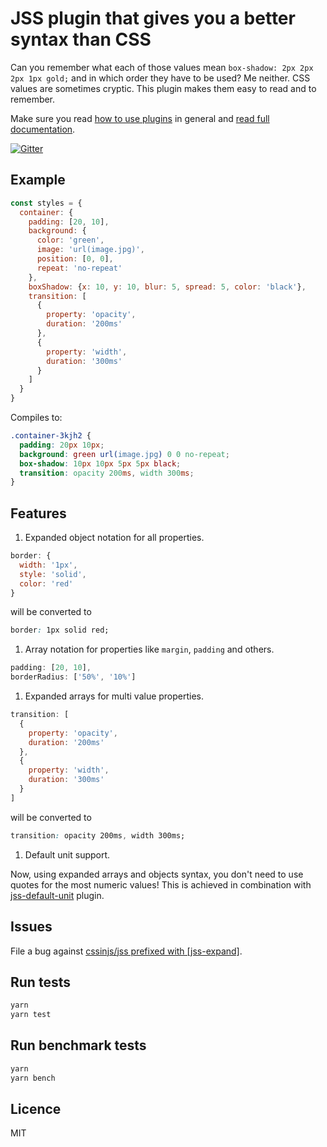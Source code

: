 # JSS plugin that gives you a better syntax than CSS

Can you remember what each of those values mean `box-shadow: 2px 2px 2px 1px gold;` and in which order they have to be used? Me neither. CSS values are sometimes cryptic. This plugin makes them easy to read and to remember.

Make sure you read [how to use
plugins](https://github.com/cssinjs/jss/blob/master/docs/setup.md#setup-with-plugins)
in general and [read full documentation](https://github.com/cssinjs/jss-expand/blob/master/docs/index.md).

[![Gitter](https://badges.gitter.im/JoinChat.svg)](https://gitter.im/cssinjs/lobby)

## Example

```javascript
const styles = {
  container: {
    padding: [20, 10],
    background: {
      color: 'green',
      image: 'url(image.jpg)',
      position: [0, 0],
      repeat: 'no-repeat'
    },
    boxShadow: {x: 10, y: 10, blur: 5, spread: 5, color: 'black'},
    transition: [
      {
        property: 'opacity',
        duration: '200ms'
      },
      {
        property: 'width',
        duration: '300ms'
      }
    ]
  }
}
```

Compiles to:

```css
.container-3kjh2 {
  padding: 20px 10px;
  background: green url(image.jpg) 0 0 no-repeat;
  box-shadow: 10px 10px 5px 5px black;
  transition: opacity 200ms, width 300ms;
}
```

## Features

1.  Expanded object notation for all properties.

```javascript
border: {
  width: '1px',
  style: 'solid',
  color: 'red'
}
```

will be converted to

```css
border: 1px solid red;
```

1.  Array notation for properties like `margin`, `padding` and others.

```javascript
padding: [20, 10],
borderRadius: ['50%', '10%']
```

1.  Expanded arrays for multi value properties.

```javascript
transition: [
  {
    property: 'opacity',
    duration: '200ms'
  },
  {
    property: 'width',
    duration: '300ms'
  }
]
```

will be converted to

```css
transition: opacity 200ms, width 300ms;
```

1.  Default unit support.

Now, using expanded arrays and objects syntax, you don't need to use quotes for the most numeric values! This is achieved in combination with [jss-default-unit](https://github.com/cssinjs/jss-default-unit) plugin.

## Issues

File a bug against [cssinjs/jss prefixed with \[jss-expand\]](https://github.com/cssinjs/jss/issues/new?title=[jss-expand]%20).

## Run tests

```bash
yarn
yarn test
```

## Run benchmark tests

```bash
yarn
yarn bench
```

## Licence

MIT

